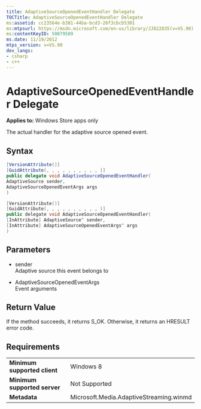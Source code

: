 ```yaml
---
title: AdaptiveSourceOpenedEventHandler Delegate
TOCTitle: AdaptiveSourceOpenedEventHandler Delegate
ms:assetid: cc23564e-b381-44ba-bcd3-26f3cbcb5301
ms:mtpsurl: https://msdn.microsoft.com/en-us/library/JJ822835(v=VS.90)
ms:contentKeyID: 50079589
ms.date: 11/19/2012
mtps_version: v=VS.90
dev_langs:
- csharp
- c++
---
```


# AdaptiveSourceOpenedEventHandler Delegate

**Applies to:** Windows Store apps only

The actual handler for the adaptive source opened event.

## Syntax

``` csharp
[VersionAttribute()]
[GuidAttribute(, , , , , , , , , , )]
public delegate void AdaptiveSourceOpenedEventHandler(
AdaptiveSource sender,
AdaptiveSourceOpenedEventArgs args
)
```

``` c++
[VersionAttribute()]
[GuidAttribute(, , , , , , , , , , )]
public delegate void AdaptiveSourceOpenedEventHandler(
[InAttribute] AdaptiveSource^ sender, 
[InAttribute] AdaptiveSourceOpenedEventArgs^ args
)
```

## Parameters

  - sender  
    Adaptive source this event belongs to

  - AdaptiveSourceOpenedEventArgs  
    Event arguments

## Return Value

If the method succeeds, it returns S\_OK. Otherwise, it returns an HRESULT error code.

## Requirements

|||
|--- |--- |
|**Minimum supported client**|Windows 8|
|**Minimum supported server**|Not Supported|
|**Metadata**|Microsoft.Media.AdaptiveStreaming.winmd|

